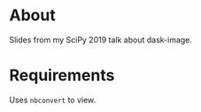 # About

Slides from my SciPy 2019 talk about dask-image.

# Requirements

Uses `nbconvert` to view.
